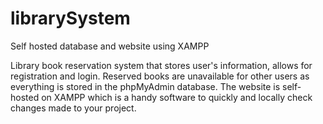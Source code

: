 # librarySystem
Self hosted database and website using XAMPP

Library book reservation system that stores user's information, allows for registration and login. Reserved books are unavailable for other users as everything is stored in the phpMyAdmin database. The website is self-hosted on XAMPP which is a handy software to quickly and locally check changes made to your project.
